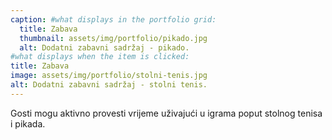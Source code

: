 ```yaml
---
caption: #what displays in the portfolio grid:
  title: Zabava
  thumbnail: assets/img/portfolio/pikado.jpg
  alt: Dodatni zabavni sadržaj - pikado.
#what displays when the item is clicked:
title: Zabava
image: assets/img/portfolio/stolni-tenis.jpg
alt: Dodatni zabavni sadržaj - stolni tenis.
---
```

Gosti mogu aktivno provesti vrijeme uživajući u igrama poput stolnog tenisa i pikada.
